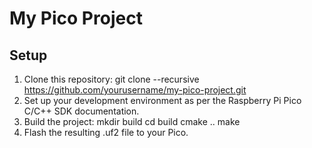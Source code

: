 # My Pico Project

## Setup
1. Clone this repository:
   git clone --recursive https://github.com/yourusername/my-pico-project.git
2. Set up your development environment as per the Raspberry Pi Pico C/C++ SDK documentation.
3. Build the project:
   mkdir build
   cd build
   cmake ..
   make
4. Flash the resulting .uf2 file to your Pico.
